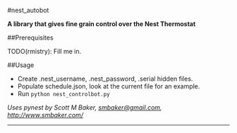 #nest_autobot

**A library that gives fine grain control over the Nest Thermostat**

##Prerequisites

TODO(rmistry): Fill me in.
 
##Usage

* Create .nest_username, .nest_password, .serial hidden files.
* Populate schedule.json, look at the current file for an example.
* Run `python nest_controlbot.py`

*Uses pynest by Scott M Baker, smbaker@gmail.com, http://www.smbaker.com/*

---
